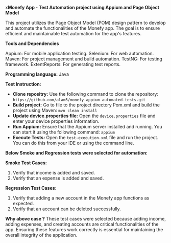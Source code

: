 x******Monefy App - Test Automation project using Appium and Page Object Model******

This project utilizes the Page Object Model (POM) design pattern to develop and automate the functionalities of the Monefy app. The goal is to ensure efficient and maintainable test automation for the app's features.

****Tools and Dependencies****

Appium: For mobile application testing.
Selenium: For web automation.
Maven: For project management and build automation.
TestNG: For testing framework.
ExtentReports: For generating test reports.

**Programming language:**
Java 

****Test Instruction:****
- **Clone repositry:** Use the following command to clone the repository: `https://github.com/alam5/monefy-appium-automated-tests.git`
- **Build project:** Go to file to the project directory Pom.xml and build the project using Maven: `mvn clean install`
-  **Update device.properties file:** Open the `device.properties` file and enter your device properties information.
- **Run Appium:** Ensure that the Appium server installed and running. You can start it using the following command: `appium`
- **Execute Tests:** Open the `test-execution.xml` file and run the project. You can do this from your IDE or using the command line.

**Below Smoke and Regression tests were selected for automation:**

**Smoke Test Cases:**
1. Verify that income is added and saved.
2. Verify that an expense is added and saved.
   
**Regression Test Cases:**
1. Verify that adding a new account in the Monefy app functions as expected.
2. Verify that an account can be deleted successfully.

**Why above case ?**
These test cases were selected because adding income, adding expenses, and creating accounts are critical functionalities of the app. Ensuring these features work correctly is essential for maintaining the overall integrity of the application.







 
